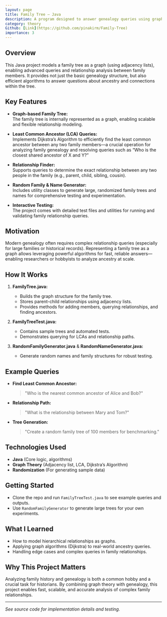 ```yaml
---
layout: page
title: Family Tree – Java
description: A program designed to answer genealogy queries using graph algorithms, including finding Least Common Ancestors and analyzing familial relationships.
category: theory
Github: [Link](https://github.com/pinakirm/Family-Tree)
importance: 3
---
```


## Overview

This Java project models a family tree as a graph (using adjacency lists), enabling advanced queries and relationship analysis between family members. It provides not just the basic genealogy structure, but also efficient algorithms to answer questions about ancestry and connections within the tree.

## Key Features

- **Graph-based Family Tree:**  
  The family tree is internally represented as a graph, enabling scalable and flexible relationship modeling.

- **Least Common Ancestor (LCA) Queries:**  
  Implements Dijkstra’s Algorithm to efficiently find the least common ancestor between any two family members—a crucial operation for analyzing family genealogy and resolving queries such as “Who is the closest shared ancestor of X and Y?”

- **Relationship Finder:**  
  Supports queries to determine the exact relationship between any two people in the family (e.g., parent, child, sibling, cousin).

- **Random Family & Name Generator:**  
  Includes utility classes to generate large, randomized family trees and names for comprehensive testing and experimentation.

- **Interactive Testing:**  
  The project comes with detailed test files and utilities for running and validating family relationship queries.

## Motivation

Modern genealogy often requires complex relationship queries (especially for large families or historical records). Representing a family tree as a graph allows leveraging powerful algorithms for fast, reliable answers—enabling researchers or hobbyists to analyze ancestry at scale.

## How It Works

1. **FamilyTree.java:**  
   - Builds the graph structure for the family tree.
   - Stores parent-child relationships using adjacency lists.
   - Provides methods for adding members, querying relationships, and finding ancestors.

2. **FamilyTreeTest.java:**  
   - Contains sample trees and automated tests.
   - Demonstrates querying for LCAs and relationship paths.

3. **RandomFamilyGenerator.java** & **RandomNameGenerator.java:**  
   - Generate random names and family structures for robust testing.

## Example Queries

- **Find Least Common Ancestor:**  
  > "Who is the nearest common ancestor of Alice and Bob?"

- **Relationship Path:**  
  > "What is the relationship between Mary and Tom?"

- **Tree Generation:**  
  > "Create a random family tree of 100 members for benchmarking."


## Technologies Used

- **Java** (Core logic, algorithms)
- **Graph Theory** (Adjacency list, LCA, Dijkstra’s Algorithm)
- **Randomization** (For generating sample data)

## Getting Started

- Clone the repo and run `FamilyTreeTest.java` to see example queries and outputs.
- Use `RandomFamilyGenerator` to generate large trees for your own experiments.

## What I Learned

- How to model hierarchical relationships as graphs.
- Applying graph algorithms (Dijkstra) to real-world ancestry queries.
- Handling edge cases and complex queries in family relationships.

## Why This Project Matters

Analyzing family history and genealogy is both a common hobby and a crucial task for historians. By combining graph theory with genealogy, this project enables fast, scalable, and accurate analysis of complex family relationships.

---

_See source code for implementation details and testing._

